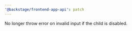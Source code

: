```yaml
---
'@backstage/frontend-app-api': patch
---
```


No longer throw error on invalid input if the child is disabled.
